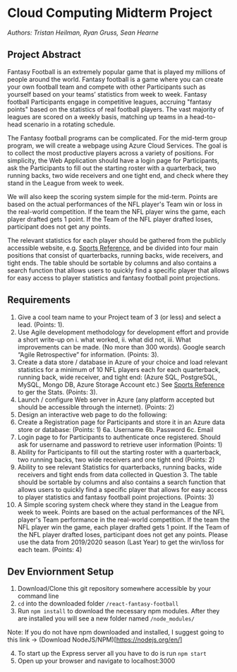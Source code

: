 # Cloud Computing Midterm Project

*Authors: Tristan Heilman, Ryan Gruss, Sean Hearne*

## Project Abstract

Fantasy Football is an extremely popular game that is played my millions of people around the world.   Fantasy football is a game where you can create your own football team and compete with other Participants such as yourself based on your teams’ statistics from week to week.   Fantasy football Participants engage in competitive leagues, accruing "fantasy points" based on the statistics of real football players. The vast majority of leagues are scored on a weekly basis, matching up teams in a head-to-head scenario in a rotating schedule.

The Fantasy football programs can be complicated.  For the mid-term group program, we will create a webpage using Azure Cloud Services. The goal is to collect the most productive players across a variety of positions.  For simplicity, the Web Application should have a login page for Participants, ask the Participants to fill out the starting roster with a quarterback, two running backs, two wide receivers and one tight end, and check where they stand in the League from week to week.  

We will also keep the scoring system simple for the mid-term. Points are based on the actual performances of the NFL player's Team win or loss in the real-world competition. If the team the NFL player wins the game, each player drafted gets 1 point.  If the Team of the NFL player drafted loses, participant does not get any points.

The relevant statistics for each player should be gathered from the publicly accessible website, e.g. [Sports Reference](http://www.sports-reference.com), and be divided into four main positions that consist of quarterbacks, running backs, wide receivers, and tight ends. The table should be sortable by columns and also contains a search function that allows users to quickly find a specific player that allows for easy access to player statistics and fantasy football point projections.

## Requirements

1. Give a cool team name to your Project team of 3 (or less) and select a lead. (Points: 1).
2. Use Agile development methodology for development effort and provide a short write-up on i. what worked, ii. what did not, iii. What improvements can be made. (No more than 300 words). Google search “Agile Retrospective” for information. (Points: 3).
3. Create a data store / database in Azure of your choice and load relevant statistics for a minimum of 10 NFL players each for each quarterback, running back, wide receiver, and tight end: (Azure SQL, PostgreSQL, MySQL, Mongo DB, Azure Storage Account etc.) See  [Sports Reference](http://www.sports-reference.com) to ger the Stats. (Points: 3).
4. Launch / configure Web server in Azure (any platform accepted but should be accessible through the internet). (Points: 2)
5. Design an interactive web page to do the following:
6. Create a Registration page for Participants and store it in an Azure data store or database: (Points: 1)
    6a. Username
    6b. Password
    6c. Email
7. Login page to for Participants to authenticate once registered.  Should ask for username and password to retrieve user information (Points: 1)
8. Ability for Participants to fill out the starting roster with a quarterback, two running backs, two wide receivers and one tight end (Points: 2)
9. Ability to see relevant Statistics for quarterbacks, running backs, wide receivers and tight ends from data collected in Question 3.  The table should be sortable by columns and also contains a search function that allows users to quickly find a specific player that allows for easy access to player statistics and fantasy football point projections.  (Points: 3)
10. A Simple scoring system check where they stand in the League from week to week. Points are based on the actual performances of the NFL player's Team performance in the real-world competition. If the team the NFL player win the game, each player drafted gets 1 point.  If the Team of the NFL player drafted loses, participant does not get any points. Please use the data from 2019/2020 season  (Last Year) to get the win/loss for each team.  (Points: 4)

## Dev Enviornment Setup

1. Download/Clone this git repository somewhere accessible by your command line
2. `cd` into the downloaded folder `/react-fantasy-football`
3. Run `npm install` to download the necessary npm modules. After they are installed you will see a new folder named `/node_modules/`

Note: If you do not have npm downloaded and installed, I suggest going to this link -> (Download NodeJS/NPM)[https://nodejs.org/en/]

4. To start up the Express server all you have to do is run `npm start`
5. Open up your browser and navigate to localhost:3000



